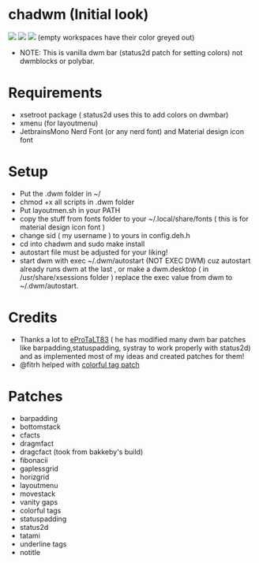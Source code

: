 # chadwm (Initial look)

<img src="https://github.com/siduck76/chadwm/blob/main/screenshots/initial_look.png">
<img src="https://github.com/siduck76/chadwm/blob/main/screenshots/col_layout.png">

<img src="https://github.com/siduck76/chadwm/blob/main/screenshots/occ_act_tags.png">
(empty workspaces have their color greyed out)

- NOTE: This is vanilla dwm bar (status2d patch for setting colors) not dwmblocks or polybar. 

# Requirements

- xsetroot package ( status2d uses this to add colors on dwmbar)
- xmenu (for layoutmenu)
- JetbrainsMono Nerd Font (or any nerd font) and Material design icon font

# Setup 

- Put the .dwm folder in ~/
- chmod +x all scripts in .dwm folder
- Put layoutmen.sh in your PATH 
- copy the stuff from fonts folder to your ~/.local/share/fonts ( this is for material design icon font )
- change sid ( my username ) to yours in config.deh.h
- cd into chadwm and sudo make install
- autostart file must be adjusted for your liking!
- start dwm with exec ~/.dwm/autostart (NOT EXEC DWM) cuz autostart already runs dwm at the last , or make a dwm.desktop ( in /usr/share/xsessions folder ) replace the exec value from dwm to ~/.dwm/autostart.

# Credits 

- Thanks a lot to [eProTaLT83](https://www.reddit.com/user/eProTaLT83) ( he has modified many dwm bar patches like barpadding,statuspadding, systray to work properly with status2d) and as implemented most of my ideas and created patches for them!
- @fitrh helped with [colorful tag patch](https://github.com/fitrh/dwm/issues/1)

# Patches

- barpadding 
- bottomstack
- cfacts
- dragmfact 
- dragcfact (took from bakkeby's build)
- fibonacii
- gaplessgrid
- horizgrid
- layoutmenu 
- movestack 
- vanity gaps
- colorful tags
- statuspadding 
- status2d
- tatami 
- underline tags
- notitle
